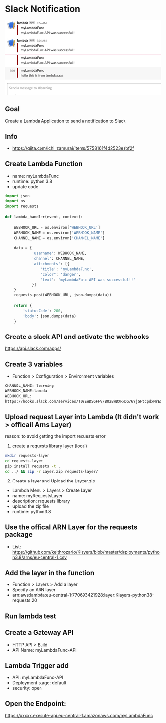 # Slack Notification
![GitHub Logo](/images/lambda-slack.png)
## Goal
Create a Lambda Application to send a notification to Slack

## Info
- https://qiita.com/ichi_zamurai/items/5758161f4d2523eabf2f

## Create Lambda Function

- name: myLambdaFunc
- runtime: python 3.8
- update code

```python
import json
import os
import requests

def lambda_handler(event, context):

    WEBHOOK_URL = os.environ['WEBHOOK_URL']
    WEBHOOK_NAME = os.environ['WEBHOOK_NAME']
    CHANNEL_NAME = os.environ['CHANNEL_NAME']

    data = {
            'username': WEBHOOK_NAME,
            'channel': CHANNEL_NAME,
            'attachments': [{
                'title': 'myLambdaFunc',
                "color": 'danger',
                'text': 'myLambdaFunc API was successful!!'
            }]
    }
    requests.post(WEBHOOK_URL, json.dumps(data))

    return {
        'statusCode': 200,
        'body': json.dumps(data)
    }
```


## Create a slack API and activate the webhooks

https://api.slack.com/apps/

## Create 3 variables
- Function >  Configuration > Environment variables

```bash
CHANNEL_NAME: learning
WEBHOOK_NAME:lambda
WEBHOOK_URL:
https://hooks.slack.com/services/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
```

## Upload request Layer into Lambda (It didn't work > officail Arns Layer)
reason: to avoid getting the import requests error

1. create a requests library layer (local)

```bash
mkdir requests-layer
cd requests-layer
pip install requests -t . 
cd ../ && zip -r Layer.zip requests-layer/
```

2. Create a layer and Upload the Layzer.zip
- Lambda Menu > Layers > Create Layer
- name: myRequestsLayer
- description: requests library
- upload the zip file
- runtime: python3.8


## Use the offical ARN Layer for the requests package

- List:
https://github.com/keithrozario/Klayers/blob/master/deployments/python3.8/arns/eu-central-1.csv


## Add the layer in the function
- Function > Layers > Add a layer
- Specify an ARN layer
- arn:aws:lambda:eu-central-1:770693421928:layer:Klayers-python38-requests:20

## Run lambda test

## Create a Gateway API
- HTTP API > Build
- API Name: myLambdaFunc-API

## Lambda Trigger add
- API: myLambdaFunc-API
- Deployment stage: default
- security: open

## Open the Endpoint:
https://xxxxx.execute-api.eu-central-1.amazonaws.com/myLambdaFunc
